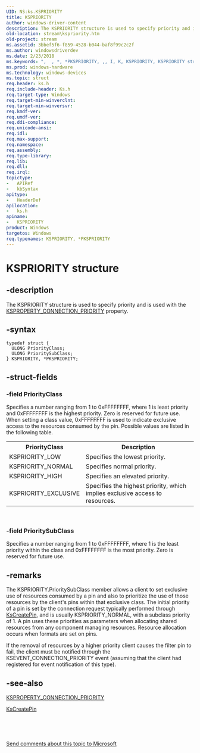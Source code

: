 ```yaml
---
UID: NS:ks.KSPRIORITY
title: KSPRIORITY
author: windows-driver-content
description: The KSPRIORITY structure is used to specify priority and is used with the KSPROPERTY_CONNECTION_PRIORITY property.
old-location: stream\kspriority.htm
old-project: stream
ms.assetid: 3bbef5f6-f859-4528-b044-baf8f99c2c2f
ms.author: windowsdriverdev
ms.date: 2/23/2018
ms.keywords: ",  , *, *PKSPRIORITY, ,, I, K, KSPRIORITY, KSPRIORITY structure [Streaming Media Devices], O, P, PKSPRIORITY, PKSPRIORITY structure pointer [Streaming Media Devices], R, S, T, Y, ks-struct_08294311-6f72-4888-bfb8-b4598e1fc9bd.xml, ks/KSPRIORITY, ks/PKSPRIORITY, stream.kspriority"
ms.prod: windows-hardware
ms.technology: windows-devices
ms.topic: struct
req.header: ks.h
req.include-header: Ks.h
req.target-type: Windows
req.target-min-winverclnt: 
req.target-min-winversvr: 
req.kmdf-ver: 
req.umdf-ver: 
req.ddi-compliance: 
req.unicode-ansi: 
req.idl: 
req.max-support: 
req.namespace: 
req.assembly: 
req.type-library: 
req.lib: 
req.dll: 
req.irql: 
topictype:
-	APIRef
-	kbSyntax
apitype:
-	HeaderDef
apilocation:
-	ks.h
apiname:
-	KSPRIORITY
product: Windows
targetos: Windows
req.typenames: KSPRIORITY, *PKSPRIORITY
---
```


# KSPRIORITY structure


## -description


The KSPRIORITY structure is used to specify priority and is used with the <a href="https://msdn.microsoft.com/library/windows/hardware/ff565104">KSPROPERTY_CONNECTION_PRIORITY</a> property.


## -syntax


````
typedef struct {
  ULONG PriorityClass;
  ULONG PrioritySubClass;
} KSPRIORITY, *PKSPRIORITY;
````


## -struct-fields




### -field PriorityClass

Specifies a number ranging from 1 to 0xFFFFFFFF, where 1 is least priority and 0xFFFFFFFF is the highest priority. Zero is reserved for future use. When setting a class value, 0xFFFFFFFF is used to indicate exclusive access to the resources consumed by the pin. Possible values are listed in the following table.

<table>
<tr>
<th>PriorityClass</th>
<th>Description</th>
</tr>
<tr>
<td>
KSPRIORITY_LOW

</td>
<td>
Specifies the lowest priority.

</td>
</tr>
<tr>
<td>
KSPRIORITY_NORMAL

</td>
<td>
Specifies normal priority.

</td>
</tr>
<tr>
<td>
KSPRIORITY_HIGH

</td>
<td>
Specifies an elevated priority.

</td>
</tr>
<tr>
<td>
KSPRIORITY_EXCLUSIVE

</td>
<td>
Specifies the highest priority, which implies exclusive access to resources.

</td>
</tr>
</table>
 


### -field PrioritySubClass

Specifies a number ranging from 1 to 0xFFFFFFFF, where 1 is the least priority within the class and 0xFFFFFFFF is the most priority. Zero is reserved for future use.


## -remarks



The KSPRIORITY.PrioritySubClass member allows a client to set exclusive use of resources consumed by a pin and also to prioritize the use of those resources by the client's pins within that exclusive class. The initial priority of a pin is set by the connection request typically performed through <a href="..\ks\nf-ks-kscreatepin.md">KsCreatePin</a>, and is usually KSPRIORITY_NORMAL, with a subclass priority of 1. A pin uses these priorities as parameters when allocating shared resources from any component managing resources. Resource allocation occurs when formats are set on pins.

If the removal of resources by a higher priority client causes the filter pin to fail, the client must be notified through the KSEVENT_CONNECTION_PRIORITY event (assuming that the client had registered for event notification of this type).




## -see-also

<a href="https://msdn.microsoft.com/library/windows/hardware/ff565104">KSPROPERTY_CONNECTION_PRIORITY</a>



<a href="..\ks\nf-ks-kscreatepin.md">KsCreatePin</a>



 

 

<a href="mailto:wsddocfb@microsoft.com?subject=Documentation%20feedback [stream\stream]:%20KSPRIORITY structure%20 RELEASE:%20(2/23/2018)&amp;body=%0A%0APRIVACY STATEMENT%0A%0AWe use your feedback to improve the documentation. We don't use your email address for any other purpose, and we'll remove your email address from our system after the issue that you're reporting is fixed. While we're working to fix this issue, we might send you an email message to ask for more info. Later, we might also send you an email message to let you know that we've addressed your feedback.%0A%0AFor more info about Microsoft's privacy policy, see http://privacy.microsoft.com/en-us/default.aspx." title="Send comments about this topic to Microsoft">Send comments about this topic to Microsoft</a>


